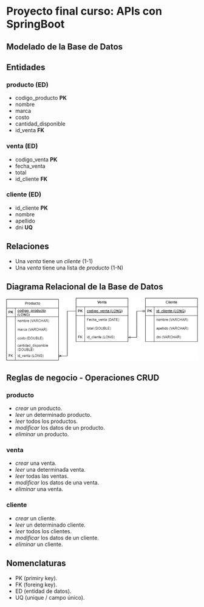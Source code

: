 # Proyecto final curso: APIs con SpringBoot

## Modelado de la Base de Datos
## Entidades
 
### producto (ED)
- codigo_producto **PK**
- nombre
- marca
- costo
- cantidad_disponible
- id_venta **FK**

### venta (ED)
- codigo_venta **PK**
- fecha_venta
- total
- id_cliente **FK**

### cliente (ED)
- id_cliente **PK**
- nombre
- apellido
- dni **UQ**

## Relaciones
- Una _venta_ tiene un _cliente_ (1-1)
- Una _venta_ tiene una lista de _producto_ (1-N)

## Diagrama Relacional de la Base de Datos

![diagrama relacional](/comercio.drawio.png)

## Reglas de negocio - Operaciones CRUD
 
 ### producto
 - _crear_ un producto.
 - _leer_ un determinado producto.
 - _leer_ todos los productos.
 - _modificar_ los datos de un producto.
 - _eliminar_ un producto.
  ### venta
 - _crear_ una venta.
 - _leer_ una determinada venta.
 - _leer_ todas las ventas.
 - _modificar_ los datos de una venta.
 - _eliminar_ una venta.
  ### cliente
 - _crear_  un cliente.
 - _leer_ un determinado cliente.
 - _leer_ todos los clientes.
 - _modificar_ los datos de un cliente.
 - _eliminar_ un cliente.

## Nomenclaturas
- PK (primiry key).
- FK (foreing key).
- ED (entidad de datos).
- UQ (unique / campo único).

